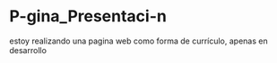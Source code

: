 # P-gina_Presentaci-n
estoy realizando una pagina web como forma de currículo, apenas en desarrollo 
